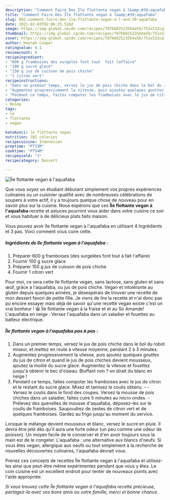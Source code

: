 ```yaml
---
description: "Comment Faire Des Île flottante vegan à l&amp;#39;aquafaba"
title: "Comment Faire Des Île flottante vegan à l&amp;#39;aquafaba"
slug: 602-comment-faire-des-ile-flottante-vegan-a-l-and-39-aquafaba
date: 2021-02-03T02:06:25.516Z
image: https://img-global.cpcdn.com/recipes/f87b6825235b4a5b/751x532cq70/ile-flottante-vegan-a-laquafaba-photo-principale-de-la-recette.jpg
thumbnail: https://img-global.cpcdn.com/recipes/f87b6825235b4a5b/751x532cq70/ile-flottante-vegan-a-laquafaba-photo-principale-de-la-recette.jpg
cover: https://img-global.cpcdn.com/recipes/f87b6825235b4a5b/751x532cq70/ile-flottante-vegan-a-laquafaba-photo-principale-de-la-recette.jpg
author: Hannah Cooper
ratingvalue: 4.1
reviewcount: 8
recipeingredient:
- "600 g framboises des surgeles font tout  fait laffaire"
- "100 g sucre glace"
- "150 g jus de cuisson de pois chiche"
- "1 citron vert"
recipeinstructions:
- "Dans un premier temps, versez le jus de pois chiche dans le bol du robot mixeur, et mettez en route à vitesse moyenne, pendant 2 à 3 minutes."
- "Augmentez progressivement la vitesse, puis ajoutez quelques gouttes du jus de citron et quand le jus de pois chiches devient mousseux, ajoutez la moitié du sucre glace. Augmentez la vitesse et fouettez jusqu&#39;à obtenir le bec d&#39;oiseau. Bluffant non ? on dirait du blanc en neige !"
- "Pendant ce temps, faites compoter les framboises avec le jus de citron et le restant du sucre glace. Mixez et tamisez le coulis obtenu.  Versez le coulis dans le fond des coupes. Versez la mousse de pois chiches dans un saladier, faites cuire 5 minutes au micro ondes. Prélevez des quenelles de mousse d&#39;aquafaba, déposez-les sur le coulis de framboises. Saupoudrez de zestes de citron vert et de quelques framboises. Gardez au frigo jusqu&#39;au moment du service."
categories:
- Resep
tags:
- le
- flottante
- vegan

katakunci: le flottante vegan 
nutrition: 282 calories
recipecuisine: Indonesian
preptime: "PT33M"
cooktime: "PT54M"
recipeyield: "3"
recipecategory: Dessert

---
```



![Île flottante vegan à l&#39;aquafaba](https://img-global.cpcdn.com/recipes/f87b6825235b4a5b/751x532cq70/ile-flottante-vegan-a-laquafaba-photo-principale-de-la-recette.jpg)

Que vous soyez un étudiant débutant simplement vos propres expériences culinaires ou un cuisinier qualifié avec de nombreuses célébrations de soupers à votre actif, il y a toujours quelque chose de nouveau pour en savoir plus sur la cuisine. Nous espérons que ces <strong> Île flottante vegan à l&#39;aquafaba </strong> recette et astuces pourront vous aider dans votre cuisine ce soir et vous habituer à de délicieux plats faits maison.

<!--inarticleads1-->

Vous pouvez avoir île flottante vegan à l&#39;aquafaba en utilisant 4 Ingrédients et 3 pas. Voici comment vous cuire cette.

##### Ingrédients de île flottante vegan à l&#39;aquafaba :

1. Préparer 600 g framboises (des surgelées font tout à fait l&#39;affaire)
1. Fournir 100 g sucre glace
1. Préparer 150 g jus de cuisson de pois chiche
1. Fournir 1 citron vert


Pour moi, ce sera cette île flottante vegan, sans lactose, sans gluten et sans œuf, grâce à l&#39;aquafaba, ou jus de pois chiche. Vegan et intolérante au gluten depuis quelques années, je désespérais de trouver une recette de mon dessert favori de petite fille. Je viens de lire la recette et n&#39;ai donc pas pu encore essayer mais déjà de savoir qu&#39;une recette vegan existe c&#39;est un vrai bonheur ! 😀 Île flottante vegan à la fraise et et au So Amande! L&#39;aquafaba en neige : Versez l&#39;aquafaba dans un saladier et fouettez au batteur électrique. 

<!--inarticleads2-->

##### Île flottante vegan à l&#39;aquafaba pas à pas :

1. Dans un premier temps, versez le jus de pois chiche dans le bol du robot mixeur, et mettez en route à vitesse moyenne, pendant 2 à 3 minutes.
1. Augmentez progressivement la vitesse, puis ajoutez quelques gouttes du jus de citron et quand le jus de pois chiches devient mousseux, ajoutez la moitié du sucre glace. Augmentez la vitesse et fouettez jusqu&#39;à obtenir le bec d&#39;oiseau. Bluffant non ? on dirait du blanc en neige !
1. Pendant ce temps, faites compoter les framboises avec le jus de citron et le restant du sucre glace. Mixez et tamisez le coulis obtenu. -  - Versez le coulis dans le fond des coupes. Versez la mousse de pois chiches dans un saladier, faites cuire 5 minutes au micro ondes. - Prélevez des quenelles de mousse d&#39;aquafaba, déposez-les sur le coulis de framboises. Saupoudrez de zestes de citron vert et de quelques framboises. Gardez au frigo jusqu&#39;au moment du service.


Lorsque le mélange devient mousseux et blanc, versez le sucre en pluie. Il devra être jeté dès qu&#39;il aura une forte odeur (un peu comme une odeur de poisson). Un moyen facile de le conserver et d&#39;en avoir toujours sous la main est de le congeler. L&#39;aquafaba : une alternative aux blancs d&#39;oeufs. Si vous êtes vegan, allergique aux oeufs ou tout simplement à la recherche de nouvelles découvertes culinaires, l&#39;aquafaba devrait vous. 

<!--inarticleads1-->

<p>
Prenez ces concepts de recettes Île flottante vegan à l&#39;aquafaba et utilisez-les ainsi que peut-être même expérimentez pendant que vous y êtes. Le coin cuisine est un excellent endroit pour tenter de nouveaux points avec l'aide appropriée.
</p>

<p>
<i>Si vous trouvez cette Île flottante vegan à l&#39;aquafaba recette précieuse, partagez-la avec vos bons amis ou votre famille, merci et bonne chance.</i>
</p>
